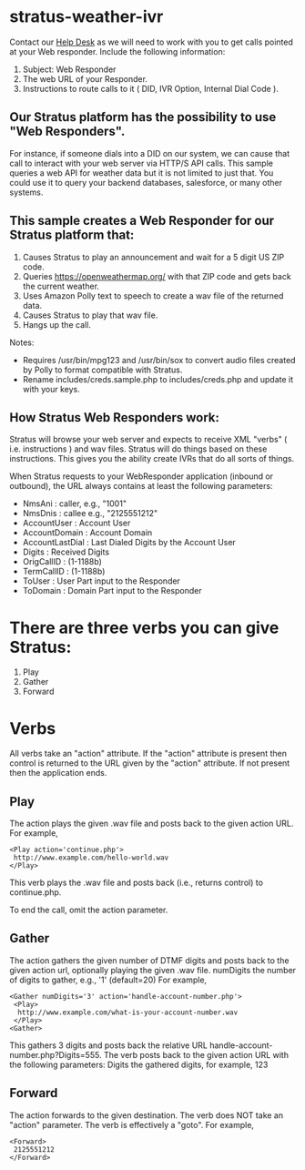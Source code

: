 # stratus-weather-ivr

Contact our [Help Desk](https://www.spectrumvoip.com) as we will need to work with you to get calls pointed at your Web responder.  Include the following information:
1. Subject: Web Responder
1. The web URL of your Responder.
1. Instructions to route calls to it ( DID, IVR Option, Internal Dial Code ).

## Our Stratus platform has the possibility to use "Web Responders".

For instance, if someone dials into a DID on our system, we can cause that call to interact with your web server via HTTP/S API calls.  This sample queries a web API for weather data but it is not limited to just that.  You could use it to query your backend databases, salesforce, or many other systems.

## This sample creates a Web Responder for our Stratus platform that:

1. Causes Stratus to play an announcement and wait for a 5 digit US ZIP code.
1. Queries https://openweathermap.org/ with that ZIP code and gets back the current weather.
1. Uses Amazon Polly text to speech to create a wav file of the returned data.
1. Causes Stratus to play that wav file.
1. Hangs up the call.

Notes:
* Requires /usr/bin/mpg123 and /usr/bin/sox to convert audio files created by Polly to format compatible with Stratus.
* Rename includes/creds.sample.php to includes/creds.php and update it with your keys.

## How Stratus Web Responders work:

Stratus will browse your web server and expects to receive XML "verbs" ( i.e. instructions ) and wav files.  Stratus will do things based on these instructions.  This gives you the ability create IVRs that do all sorts of things.

When Stratus requests to your WebResponder application (inbound or outbound), the URL always contains at least the following parameters:

- NmsAni : caller, e.g., "1001"
- NmsDnis : callee e.g., "2125551212"
- AccountUser : Account User
- AccountDomain : Account Domain
- AccountLastDial : Last Dialed Digits by the Account User
- Digits : Received Digits
- OrigCallID : (1-1188b)
- TermCallID : (1-1188b)
- ToUser : User Part input to the Responder
- ToDomain : Domain Part input to the Responder

# There are three verbs you can give Stratus:
1. Play
1. Gather
1. Forward

# Verbs
All verbs take an "action" attribute. If the "action" attribute is present then control is returned to the URL given by the "action" attribute. If not present then the application ends.

## Play
The <Play> action plays the given .wav file and posts back to the given action URL.
For example,
```
<Play action='continue.php'>
 http://www.example.com/hello-world.wav
</Play>
```
This verb plays the .wav file and posts back (i.e., returns control) to continue.php.

To end the call, omit the action parameter.

## Gather
The <Gather> action gathers the given number of DTMF digits and posts back to the given action url, optionally playing the given .wav file.
numDigits 
the number of digits to gather, e.g., '1' (default=20)
For example,
```
<Gather numDigits='3' action='handle-account-number.php'>
 <Play>
  http://www.example.com/what-is-your-account-number.wav
 </Play>
<Gather>
```
This gathers 3 digits and posts back the relative URL handle-account-number.php?Digits=555.
The <Gather> verb posts back to the given action URL with the following parameters:
Digits 
the gathered digits, for example, 123

## Forward
The <Forward> action forwards to the given destination. The <Forward> verb does NOT take an "action" parameter. The <Forward> verb is effectively a "goto".
For example,
```
<Forward>
 2125551212
</Forward>
```

